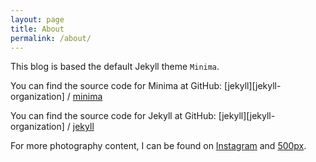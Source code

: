 ```yaml
---
layout: page
title: About
permalink: /about/
---
```


This blog is based the default Jekyll theme `Minima`.

You can find the source code for Minima at GitHub:
[jekyll][jekyll-organization] /
[minima](https://github.com/jekyll/minima)

You can find the source code for Jekyll at GitHub:
[jekyll][jekyll-organization] /
[jekyll](https://github.com/jekyll/jekyll)

For more photography content, I can be found on [Instagram](https://www.instagram.com/stevenlee090/) and [500px](https://500px.com/stevenlee090).
